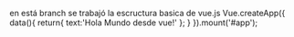 en está branch se trabajó la escructura basica de vue.js
Vue.createApp({
        data(){
          return{
            text:'Hola Mundo desde vue!'
          };
        }
      }).mount('#app');